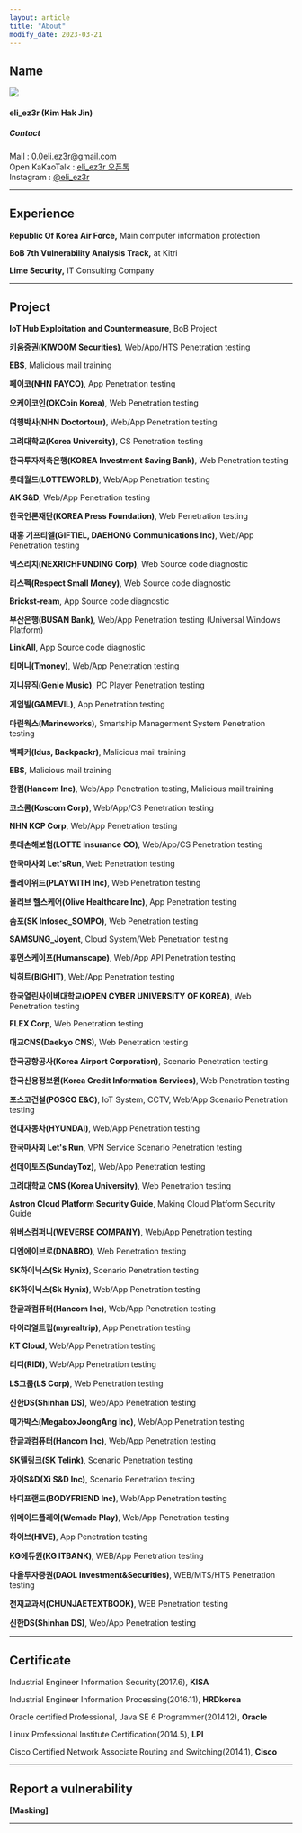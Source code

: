 ```yaml
---
layout: article
title: "About"
modify_date: 2023-03-21
---
```


## Name

<div class="item">
  <div class="item__image">
    <img class="image image--md" src="https://eliez3r.synology.me/assets/profile/me_2021.jpeg"/>
  </div>
  <div class="item__content">
    <div class="item__header">
      <h4>eli_ez3r (Kim Hak Jin)</h4>
        <h5>Contact</h5>
      <i class="fas fa-envelope"></i> Mail : <a href="mailto:0.0eli.ez3r@gmail.com" target=_blank>0.0eli.ez3r@gmail.com</a><br>
      <i class="fas fa-comments"></i> Open KaKaoTalk : <a href="https://open.kakao.com/o/sVU369mb" target=_blank>eli_ez3r 오픈톡</a><br>
      <i class="fab fa-instagram"></i> Instagram : <a href="https://www.instagram.com/eli_ez3r" target=_blank>@eli_ez3r</a><br>
      </div>
    </div>
</div>

-----

## Experience

**Republic Of Korea Air Force,** Main computer information protection

**BoB 7th Vulnerability Analysis Track,** at Kitri

**Lime Security,** IT Consulting Company

------

## Project

**IoT Hub Exploitation and Countermeasure**, BoB Project

**키움증권(KIWOOM Securities)**, Web/App/HTS Penetration testing

**EBS**, Malicious mail training

**페이코(NHN PAYCO)**, App Penetration testing

**오케이코인(OKCoin Korea)**, Web Penetration testing

**여행박사(NHN Doctortour)**, Web/App Penetration testing

**고려대학교(Korea University)**, CS Penetration testing

**한국투자저축은행(KOREA Investment Saving Bank)**, Web Penetration testing

**롯데월드(LOTTEWORLD)**, Web/App Penetration testing

**AK S&D**, Web/App Penetration testing

**한국언론재단(KOREA Press Foundation)**, Web Penetration testing

**대홍 기프티엘(GIFTIEL, DAEHONG Communications Inc)**, Web/App Penetration testing

**넥스리치(NEXRICHFUNDING Corp)**, Web Source code diagnostic

**리스펙(Respect Small Money)**, Web Source code diagnostic

**Brickst-ream**, App Source code diagnostic

**부산은행(BUSAN Bank)**, Web/App Penetration testing (Universal Windows Platform)

**LinkAll**, App Source code diagnostic

**티머니(Tmoney)**, Web/App Penetration testing

**지니뮤직(Genie Music)**, PC Player Penetration testing

**게임빌(GAMEVIL)**, App Penetration testing

**마린웍스(Marineworks)**, Smartship Managerment System Penetration testing

**백패커(Idus, Backpackr)**, Malicious mail training

**EBS**, Malicious mail training

**한컴(Hancom Inc)**, Web/App Penetration testing, Malicious mail training

**코스콤(Koscom Corp)**, Web/App/CS Penetration testing

**NHN KCP Corp**, Web/App Penetration testing

**롯데손해보험(LOTTE Insurance CO)**, Web/App/CS Penetration testing

**한국마사회 Let'sRun**, Web Penetration testing

**플레이위드(PLAYWITH Inc)**, Web Penetration testing

**올리브 헬스케어(Olive Healthcare Inc)**, App Penetration testing

**솜포(SK Infosec_SOMPO)**,  Web Penetration testing

**SAMSUNG_Joyent**,  Cloud System/Web Penetration testing

**휴먼스케이프(Humanscape)**,  Web/App API Penetration testing

**빅히트(BIGHIT)**,  Web/App Penetration testing

**한국열린사이버대학교(OPEN CYBER UNIVERSITY OF KOREA)**,  Web Penetration testing

**FLEX Corp**,  Web Penetration testing

**대교CNS(Daekyo CNS)**,  Web Penetration testing

**한국공항공사(Korea Airport Corporation)**,  Scenario Penetration testing

**한국신용정보원(Korea Credit Information Services)**,  Web Penetration testing

**포스코건설(POSCO E&C)**,  IoT System, CCTV, Web/App Scenario Penetration testing

**현대자동차(HYUNDAI)**,  Web/App Penetration testing

**한국마사회 Let's Run**,  VPN Service Scenario Penetration testing

**선데이토즈(SundayToz)**,  Web/App Penetration testing

**고려대학교 CMS (Korea University)**,  Web Penetration testing

**Astron Cloud Platform Security Guide**,  Making Cloud Platform Security Guide

**위버스컴퍼니(WEVERSE COMPANY)**,  Web/App Penetration testing

**디엔에이브로(DNABRO)**,  Web Penetration testing

**SK하이닉스(Sk Hynix)**,  Scenario Penetration testing

**SK하이닉스(Sk Hynix)**, Web/App Penetration testing

**한글과컴퓨터(Hancom Inc)**, Web/App Penetration testing

**마이리얼트립(myrealtrip)**, App Penetration testing

**KT Cloud**, Web/App Penetration testing

**리디(RIDI)**, Web/App Penetration testing

**LS그룹(LS Corp)**, Web Penetration testing

**신한DS(Shinhan DS)**, Web/App Penetration testing

**메가박스(MegaboxJoongAng Inc)**, Web/App Penetration testing

**한글과컴퓨터(Hancom Inc)**, Web/App Penetration testing

**SK텔링크(SK Telink)**, Scenario Penetration testing

**자이S&D(Xi S&D Inc)**, Scenario Penetration testing

**바디프랜드(BODYFRIEND Inc)**, Web/App Penetration testing

**위메이드플레이(Wemade Play)**, Web/App Penetration testing

**하이브(HIVE)**, App Penetration testing

**KG에듀원(KG ITBANK)**, WEB/App Penetration testing

**다올투자증권(DAOL Investment&Securities)**, WEB/MTS/HTS Penetration testing

**천재교과서(CHUNJAETEXTBOOK)**, WEB Penetration testing

**신한DS(Shinhan DS)**, Web/App Penetration testing

------

## Certificate

Industrial Engineer Information Security(2017.6), **KISA**

Industrial Engineer Information Processing(2016.11), **HRDkorea**

Oracle certified Professional, Java SE 6 Programmer(2014.12), **Oracle**

Linux Professional Institute Certification(2014.5), **LPI**

Cisco Certified Network Associate Routing and Switching(2014.1), **Cisco**

-----

## Report a vulnerability

**[Masking]**

-----